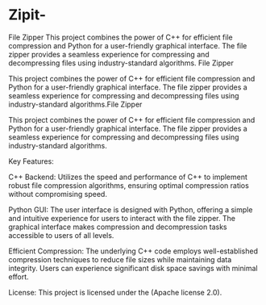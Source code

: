 # Zipit-
File Zipper  This project combines the power of C++ for efficient file compression and Python for a user-friendly graphical interface. The file zipper provides a seamless experience for compressing and decompressing files using industry-standard algorithms. 
File Zipper

This project combines the power of C++ for efficient file compression and Python for a user-friendly graphical interface. The file zipper provides a seamless experience for compressing and decompressing files using industry-standard algorithms.File Zipper

This project combines the power of C++ for efficient file compression and Python for a user-friendly graphical interface. The file zipper provides a seamless experience for compressing and decompressing files using industry-standard algorithms.

Key Features:

C++ Backend: Utilizes the speed and performance of C++ to implement robust file compression algorithms, ensuring optimal compression ratios without compromising speed.

Python GUI: The user interface is designed with Python, offering a simple and intuitive experience for users to interact with the file zipper. The graphical interface makes compression and decompression tasks accessible to users of all levels.

Efficient Compression: The underlying C++ code employs well-established compression techniques to reduce file sizes while maintaining data integrity. Users can experience significant disk space savings with minimal effort.

License:
This project is licensed under the (Apache license 2.0).
